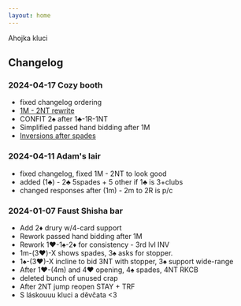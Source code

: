 ```yaml
---
layout: home
---
```


Ahojka kluci

## Changelog


### 2024-04-17 Cozy booth

- fixed changelog ordering
- [1M - 2NT rewrite](/sis/openings/1M.html#swiss-1m-2nt)
- CONFIT 2♠ after 1♣-1R-1NT
- Simplified passed hand bidding after 1M
- [Inversions after spades](/sis/openings/two_way_checkback/all_inversions_of_spades.html)


### 2024-04-11 Adam's lair

- fixed changelog, fixed 1M - 2NT to look good
- added (1♣) - 2♣ 5spades + 5 other if 1♣ is 3+clubs
- changed responses after (1m) - 2m to 2R is p/c


### 2024-01-07 Faust Shisha bar

- Add 2♦ drury w/4-card support
- Rework passed hand bidding after 1M
- Rework 1♥-1♠-2♦ for consistency - 3rd lvl INV
- 1m-(3♥)-X shows spades, 3♠ asks for stopper.
- 1♠-(3♥)-X incline to bid 3NT with stopper, 3♠ support wide-range
- After 1♥-(4m) and 4♥ opening, 4♠ spades, 4NT RKCB  
- deleted bunch of unused crap
- After 2NT jump reopen STAY + TRF
- S láskouuu kluci a děvčata <3

